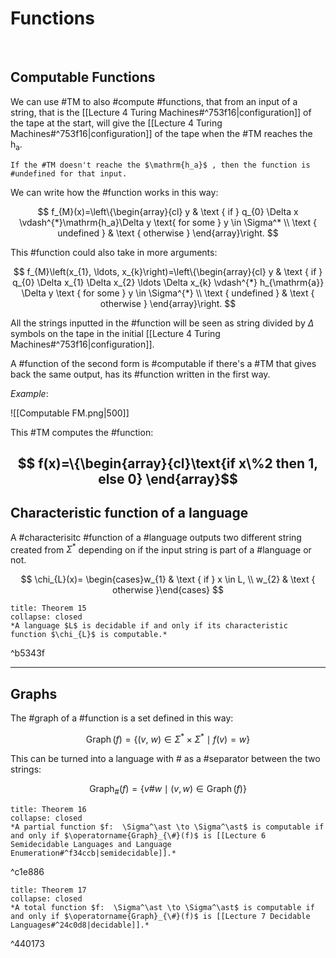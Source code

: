 # Functions
<br>

## Computable Functions

We can use #TM to also #compute #functions, that from an input of a string, that is the [[Lecture 4 Turing Machines#^753f16|configuration]] of the tape at the start, will give the [[Lecture 4 Turing Machines#^753f16|configuration]] of the tape when the #TM reaches the $\mathrm{h_a}$.

```ad-warning
If the #TM doesn't reache the $\mathrm{h_a}$ , then the function is #undefined for that input.
```

We can write how the #function works in this way:

$$
f_{M}(x)=\left\{\begin{array}{cl}
y & \text { if } q_{0} \Delta x \vdash^{*}\mathrm{h_a}\Delta y \text{ for some } y \in \Sigma^* \\
\text { undefined } & \text { otherwise }
\end{array}\right.
$$

This #function could also take in more arguments:

$$
f_{M}\left(x_{1}, \ldots, x_{k}\right)=\left\{\begin{array}{cl}
y & \text { if } q_{0} \Delta x_{1} \Delta x_{2} \ldots \Delta x_{k} \vdash^{*} h_{\mathrm{a}} \Delta y 
 \text { for some } y \in \Sigma^{*} \\
\text { undefined } & \text { otherwise }
\end{array}\right.
$$

All the strings inputted in the #function will be seen as string divided by $\Delta$ symbols on the tape in the initial [[Lecture 4 Turing Machines#^753f16|configuration]].

A #function of the second form is #computable if there's a #TM that gives back the same output, has its #function written in the first way.

*Example*:

![[Computable FM.png|500]]

This #TM computes the #function:

$$  
f(x)=\{\begin{array}{cl}\text{if x\%2 then 1, else 0}
\end{array}$$
---
## Characteristic function of a language

A #characterisitc #function of a #language outputs two different string created from $\Sigma^*$ depending on if the input string is part of a #language or not.

$$
\chi_{L}(x)= \begin{cases}w_{1} & \text { if } x \in L, \\ w_{2} & \text { otherwise }\end{cases}
$$

```ad-abstract
title: Theorem 15
collapse: closed
*A language $L$ is decidable if and only if its characteristic function $\chi_{L}$ is computable.*
```

^b5343f

---

## Graphs

The #graph of a #function is a set defined in this way:

$$
\operatorname{Graph}(f)=\left\{(v,\ w) \in \Sigma^{*} \times \Sigma^{*} \mid f(v)=w\right\}
$$

This can be turned into a language with # as a #separator between the two strings:

$$
\operatorname{Graph}_{\#}(f)=\{v \# w \mid(v, w) \in \operatorname{Graph}(f)\}
$$

```ad-abstract
title: Theorem 16
collapse: closed
*A partial function $f:  \Sigma^\ast \to \Sigma^\ast$ is computable if and only if $\operatorname{Graph}_{\#}(f)$ is [[Lecture 6 Semidecidable Languages and Language Enumeration#^f34ccb|semidecidable]].*
```

^c1e886

```ad-abstract
title: Theorem 17
collapse: closed
*A total function $f:  \Sigma^\ast \to \Sigma^\ast$ is computable if and only if $\operatorname{Graph}_{\#}(f)$ is [[Lecture 7 Decidable Languages#^24c0d8|decidable]].*
```

^440173
